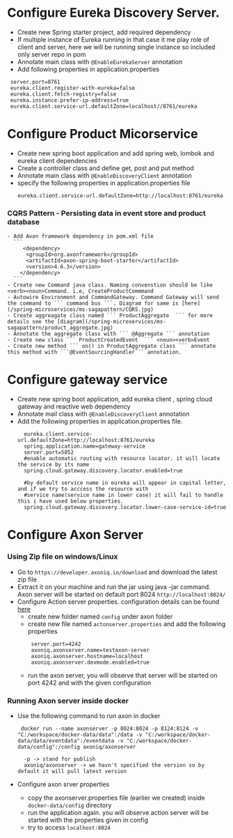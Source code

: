 # Configure Eureka Discovery Server.
 - Create new Spring starter project, add required dependency
 - If multiple instance of Eureka running in that case it me play role of client and server, here we will be running single instance so included only server repo in pom
 - Annotate main class with ``` @EnableEurekaServer ``` annotation
 - Add following properties in application.properties
  
  ```
   server.port=8761
   eureka.client.register-with-eureka=false 
   eureka.client.fetch-registry=false
   eureka.instance.prefer-ip-address=true
   eureka.client.service-url.defaultZone=localhost//8761/eureka
   ```
   
# Configure Product Micorservice


 
- Create new spring boot application and add spring web, lombok and eureka client dependencies
- Create a controller class and define get, post and put method
- Annotate main class with ``` @EnableDiscoveryClient ``` annotation
- specify the following properties in application.properties file
  ```
  eureka.client.service-url.defaultZone=http://localhost:8761/eureka
  ```
### CQRS Pattern - Persisting data in event store and product database

	- Add Axon framework dependency in pom.xml file
	  ```
	     <dependency>
	      <groupId>org.axonframework</groupId>
	      <artifactId>axon-spring-boot-starter</artifactId>
	      <version>4.6.3</version>
	    </dependency>
	  ```
	- Create new Command java class. Naming convenstion should be like <verb><noun>Command. i.e, CreateProductCommmand
	- Autowire Environment and CommandGateway. Command Gateway will send the command to ``` command bus ```. Diagram for same is [here](/spring-microservices/ms-sagapattern/CQRS.jpg)
	- Create aggreagate class named ``` ProductAggregate  ``` for more details see the [diagram](/spring-microservices/ms-sagapattern/product_aggregate.jpg)
	- Annotate the aggregate class with ``` @Aggregate ``` annotation
	- Create new class ``` ProductCreatedEvent  ``` <noun><verb>Event
	- Create new method ``` on() in ProductAggregate class ``` annotate this method with ```@EventSourcingHandler``` annotation. 
  
# Configure gateway service
	
 - Create new spring boot application, add eureka client , spring cloud gateway and reactive web dependency
 - Annotate mail class with ``` @EnableDiscoveryClient ``` annotation
 - Add the following properties in application.properties file.
   ```
     eureka.client.service-url.defaultZone=http://localhost:8761/eureka
     spring.application.name=gateway-service
     server.port=5052
     #enable automatic routing with resource locator. it will locate the service by its name
     spring.cloud.gateway.discovery.locator.enabled=true

     #by default service name in eureka will appear in capital letter, and if we try to acccess the resource with
     #service name(service name in lower case) it will fail to handle this i have used below properties.
     spring.cloud.gateway.discovery.locator.lower-case-service-id=true
   ```
      
# Configure Axon Server

### Using Zip file on windows/Linux
- Go to ``` https://developer.axoniq.io/download ``` and download the latest zip file
-  Extract it on your machine and run the jar using java -jar command. Axon server will be started on default port 8024  ``` http://localhost:8024/ ```
-  Configure Action server properties. configuration details can be found [here](https://docs.axoniq.io/reference-guide/axon-server/administration/admin-configuration/configuration)
   - create new folder named ``` config ``` under axon folder
   - create new file named ``` actonserver.properties ``` and add the following properties
     ```
      server.port=4242
      axoniq.axonserver.name=testaxon-server
      axoniq.axonserver.hostname=localhost
      axoniq.axonserver.devmode.enabled=true
     ```
   - run the axon server, you will observe that server will be started on port 4242 and with the given configuration
### Running Axon server inside docker
  - Use the following command to run axon in docker
  
    ```
     docker run --name axonserver -p 8024:8024 -p 8124:8124 -v "C:/workspace/docker-data/data":/data -v "C:/workspace/docker-data/data/eventdata":/eventdata -v "C:/workspace/docker-data/config":/config axoniq/axonserver

      -p -> stand for publish
      axoniq/axonserver -> we havn't specified the version so by default it will pull latest version

    ```
 - Configure axon srver properties
   - copy the axonserver.properties file (earlier we created) inside ``` docker-data/config ``` directory
   - run the application again. you will observe action server will be started with the properties given in config
   - try to access ``` localhost:8024 ```
    
